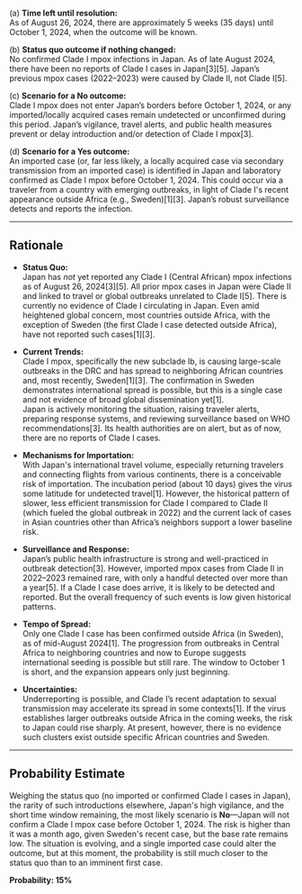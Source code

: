 (a) **Time left until resolution:**  
As of August 26, 2024, there are approximately 5 weeks (35 days) until October 1, 2024, when the outcome will be known.

(b) **Status quo outcome if nothing changed:**  
No confirmed Clade I mpox infections in Japan. As of late August 2024, there have been no reports of Clade I cases in Japan[3][5]. Japan’s previous mpox cases (2022–2023) were caused by Clade II, not Clade I[5].

(c) **Scenario for a No outcome:**  
Clade I mpox does not enter Japan’s borders before October 1, 2024, or any imported/locally acquired cases remain undetected or unconfirmed during this period. Japan’s vigilance, travel alerts, and public health measures prevent or delay introduction and/or detection of Clade I mpox[3].

(d) **Scenario for a Yes outcome:**  
An imported case (or, far less likely, a locally acquired case via secondary transmission from an imported case) is identified in Japan and laboratory confirmed as Clade I mpox before October 1, 2024. This could occur via a traveler from a country with emerging outbreaks, in light of Clade I's recent appearance outside Africa (e.g., Sweden)[1][3]. Japan’s robust surveillance detects and reports the infection.

---

## Rationale

- **Status Quo:**  
Japan has *not* yet reported any Clade I (Central African) mpox infections as of August 26, 2024[3][5]. All prior mpox cases in Japan were Clade II and linked to travel or global outbreaks unrelated to Clade I[5]. There is currently no evidence of Clade I circulating in Japan. Even amid heightened global concern, most countries outside Africa, with the exception of Sweden (the first Clade I case detected outside Africa), have not reported such cases[1][3].

- **Current Trends:**  
Clade I mpox, specifically the new subclade Ib, is causing large-scale outbreaks in the DRC and has spread to neighboring African countries and, most recently, Sweden[1][3]. The confirmation in Sweden demonstrates international spread is possible, but this is a single case and not evidence of broad global dissemination yet[1].  
Japan is actively monitoring the situation, raising traveler alerts, preparing response systems, and reviewing surveillance based on WHO recommendations[3]. Its health authorities are on alert, but as of now, there are no reports of Clade I cases.

- **Mechanisms for Importation:**  
With Japan's international travel volume, especially returning travelers and connecting flights from various continents, there is a conceivable risk of importation. The incubation period (about 10 days) gives the virus some latitude for undetected travel[1]. However, the historical pattern of slower, less efficient transmission for Clade I compared to Clade II (which fueled the global outbreak in 2022) and the current lack of cases in Asian countries other than Africa’s neighbors support a lower baseline risk.

- **Surveillance and Response:**  
Japan’s public health infrastructure is strong and well-practiced in outbreak detection[3]. However, imported mpox cases from Clade II in 2022–2023 remained rare, with only a handful detected over more than a year[5]. If a Clade I case does arrive, it is likely to be detected and reported. But the overall frequency of such events is low given historical patterns.

- **Tempo of Spread:**  
Only one Clade I case has been confirmed outside Africa (in Sweden), as of mid-August 2024[1]. The progression from outbreaks in Central Africa to neighboring countries and now to Europe suggests international seeding is possible but still rare. The window to October 1 is short, and the expansion appears only just beginning.

- **Uncertainties:**  
Underreporting is possible, and Clade I’s recent adaptation to sexual transmission may accelerate its spread in some contexts[1]. If the virus establishes larger outbreaks outside Africa in the coming weeks, the risk to Japan could rise sharply. At present, however, there is no evidence such clusters exist outside specific African countries and Sweden.

---

## Probability Estimate

Weighing the status quo (no imported or confirmed Clade I cases in Japan), the rarity of such introductions elsewhere, Japan's high vigilance, and the short time window remaining, the most likely scenario is **No**—Japan will not confirm a Clade I mpox case before October 1, 2024. The risk is higher than it was a month ago, given Sweden's recent case, but the base rate remains low. The situation is evolving, and a single imported case could alter the outcome, but at this moment, the probability is still much closer to the status quo than to an imminent first case.

**Probability: 15%**